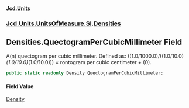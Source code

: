 #### [Jcd.Units](index.md 'index')
### [Jcd.Units.UnitsOfMeasure.SI](Jcd.Units.UnitsOfMeasure.SI.md 'Jcd.Units.UnitsOfMeasure.SI').[Densities](Densities.md 'Jcd.Units.UnitsOfMeasure.SI.Densities')

## Densities.QuectogramPerCubicMillimeter Field

A(n) quectogram per cubic millimeter. Defined as: ((1.0/1000.0)/((1.0/10.0)*(1.0/10.0)*(1.0/10.0))) × rontogram per cubic centimeter + (0).

```csharp
public static readonly Density QuectogramPerCubicMillimeter;
```

#### Field Value
[Density](Density.md 'Jcd.Units.UnitTypes.Density')